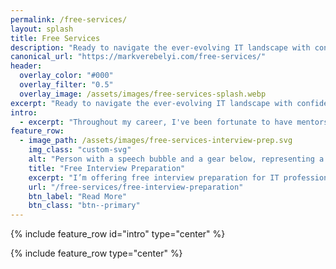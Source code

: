 ```yaml
---
permalink: /free-services/
layout: splash
title: Free Services
description: "Ready to navigate the ever-evolving IT landscape with confidence? I'm offering free services tailored to IT professionals seeking career growth and development."
canonical_url: "https://markverebelyi.com/free-services/"
header:
  overlay_color: "#000"
  overlay_filter: "0.5"
  overlay_image: /assets/images/free-services-splash.webp
excerpt: "Ready to navigate the ever-evolving IT landscape with confidence? I'm offering free services tailored to IT professionals seeking career growth and development."
intro: 
  - excerpt: "Throughout my career, I've been fortunate to have mentors and resources that helped me navigate the often-challenging world of job searching and interviewing. Now, I want to pay it forward. I believe everyone deserves access to guidance and support, regardless of their background or financial means."
feature_row:
  - image_path: /assets/images/free-services-interview-prep.svg
    img_class: "custom-svg"
    alt: "Person with a speech bubble and a gear below, representing a technical process."
    title: "Free Interview Preparation"
    excerpt: "I’m offering free interview preparation for IT professionals, particularly software engineers."
    url: "/free-services/free-interview-preparation"
    btn_label: "Read More"
    btn_class: "btn--primary"
---
```


{% include feature_row id="intro" type="center" %}

{% include feature_row type="center" %}
